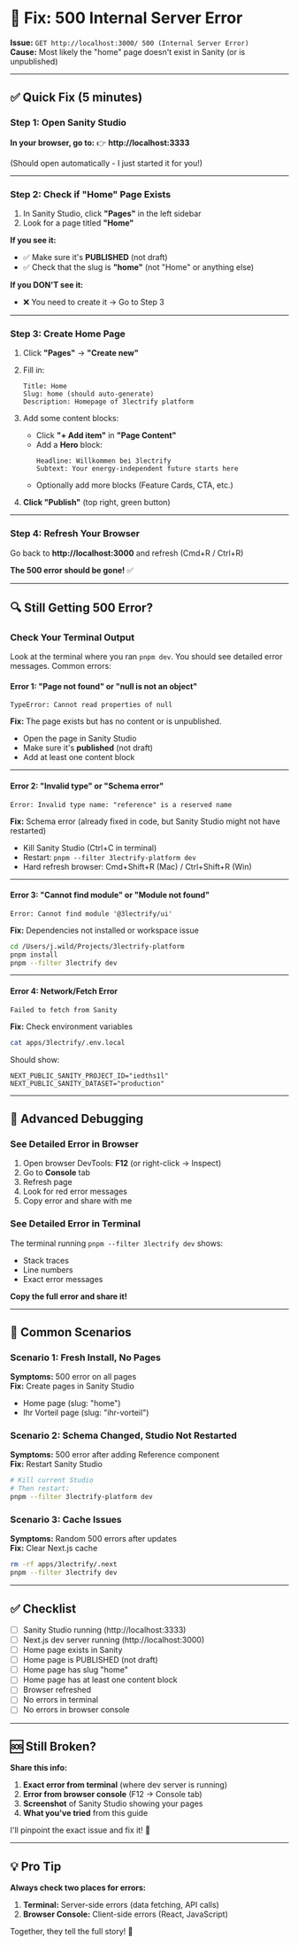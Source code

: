 # 🔧 Fix: 500 Internal Server Error

**Issue:** `GET http://localhost:3000/ 500 (Internal Server Error)`  
**Cause:** Most likely the "home" page doesn't exist in Sanity (or is unpublished)

---

## ✅ **Quick Fix (5 minutes)**

### **Step 1: Open Sanity Studio**

**In your browser, go to:**
👉 **http://localhost:3333**

(Should open automatically - I just started it for you!)

---

### **Step 2: Check if "Home" Page Exists**

1. In Sanity Studio, click **"Pages"** in the left sidebar
2. Look for a page titled **"Home"**

**If you see it:**
- ✅ Make sure it's **PUBLISHED** (not draft)
- ✅ Check that the slug is **"home"** (not "Home" or anything else)

**If you DON'T see it:**
- ❌ You need to create it → Go to Step 3

---

### **Step 3: Create Home Page**

1. Click **"Pages"** → **"Create new"**
2. Fill in:
   ```
   Title: Home
   Slug: home (should auto-generate)
   Description: Homepage of 3lectrify platform
   ```

3. Add some content blocks:
   - Click **"+ Add item"** in **"Page Content"**
   - Add a **Hero** block:
     ```
     Headline: Willkommen bei 3lectrify
     Subtext: Your energy-independent future starts here
     ```
   - Optionally add more blocks (Feature Cards, CTA, etc.)

4. **Click "Publish"** (top right, green button)

---

### **Step 4: Refresh Your Browser**

Go back to **http://localhost:3000** and refresh (Cmd+R / Ctrl+R)

**The 500 error should be gone!** ✅

---

## 🔍 **Still Getting 500 Error?**

### **Check Your Terminal Output**

Look at the terminal where you ran `pnpm dev`. You should see detailed error messages. Common errors:

#### **Error 1: "Page not found" or "null is not an object"**
```
TypeError: Cannot read properties of null
```
**Fix:** The page exists but has no content or is unpublished.
- Open the page in Sanity Studio
- Make sure it's **published** (not draft)
- Add at least one content block

---

#### **Error 2: "Invalid type" or "Schema error"**
```
Error: Invalid type name: "reference" is a reserved name
```
**Fix:** Schema error (already fixed in code, but Sanity Studio might not have restarted)
- Kill Sanity Studio (Ctrl+C in terminal)
- Restart: `pnpm --filter 3lectrify-platform dev`
- Hard refresh browser: Cmd+Shift+R (Mac) / Ctrl+Shift+R (Win)

---

#### **Error 3: "Cannot find module" or "Module not found"**
```
Error: Cannot find module '@3lectrify/ui'
```
**Fix:** Dependencies not installed or workspace issue
```bash
cd /Users/j.wild/Projects/3lectrify-platform
pnpm install
pnpm --filter 3lectrify dev
```

---

#### **Error 4: Network/Fetch Error**
```
Failed to fetch from Sanity
```
**Fix:** Check environment variables
```bash
cat apps/3lectrify/.env.local
```

Should show:
```
NEXT_PUBLIC_SANITY_PROJECT_ID="iedths1l"
NEXT_PUBLIC_SANITY_DATASET="production"
```

---

## 🐛 **Advanced Debugging**

### **See Detailed Error in Browser**

1. Open browser DevTools: **F12** (or right-click → Inspect)
2. Go to **Console** tab
3. Refresh page
4. Look for red error messages
5. Copy error and share with me

### **See Detailed Error in Terminal**

The terminal running `pnpm --filter 3lectrify dev` shows:
- Stack traces
- Line numbers
- Exact error messages

**Copy the full error and share it!**

---

## 🎯 **Common Scenarios**

### **Scenario 1: Fresh Install, No Pages**
**Symptoms:** 500 error on all pages  
**Fix:** Create pages in Sanity Studio
- Home page (slug: "home")
- Ihr Vorteil page (slug: "ihr-vorteil")

### **Scenario 2: Schema Changed, Studio Not Restarted**
**Symptoms:** 500 error after adding Reference component  
**Fix:** Restart Sanity Studio
```bash
# Kill current Studio
# Then restart:
pnpm --filter 3lectrify-platform dev
```

### **Scenario 3: Cache Issues**
**Symptoms:** Random 500 errors after updates  
**Fix:** Clear Next.js cache
```bash
rm -rf apps/3lectrify/.next
pnpm --filter 3lectrify dev
```

---

## ✅ **Checklist**

- [ ] Sanity Studio running (http://localhost:3333)
- [ ] Next.js dev server running (http://localhost:3000)
- [ ] Home page exists in Sanity
- [ ] Home page is PUBLISHED (not draft)
- [ ] Home page has slug "home"
- [ ] Home page has at least one content block
- [ ] Browser refreshed
- [ ] No errors in terminal
- [ ] No errors in browser console

---

## 🆘 **Still Broken?**

**Share this info:**
1. **Exact error from terminal** (where dev server is running)
2. **Error from browser console** (F12 → Console tab)
3. **Screenshot** of Sanity Studio showing your pages
4. **What you've tried** from this guide

I'll pinpoint the exact issue and fix it! 🎯

---

## 💡 **Pro Tip**

**Always check two places for errors:**
1. **Terminal:** Server-side errors (data fetching, API calls)
2. **Browser Console:** Client-side errors (React, JavaScript)

Together, they tell the full story! 📖

